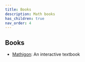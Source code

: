 ```yaml
---
title: Books
description: Math books
has_children: true
nav_order: 4
---
```


## Books

- [Mathigon](https://mathigon.org/): An interactive textbook
